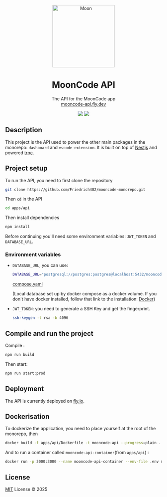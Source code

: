 <p align="center">
  <img width="200" height="200" alt="Moon" src="https://github.com/user-attachments/assets/e38843c0-22dd-4dbc-985e-eab77277acc4" />
</p>

<h1 align="center">MoonCode API</h1>
<p align="center">The API for the MoonCode app<br/>
<a href="https://mooncode-api.fly.dev">mooncode-api.fly.dev</a>
</p>

<p align="center">
  <img src="https://img.shields.io/badge/version-0.0.1-yellow">  
  <img src="https://img.shields.io/badge/LICENSE-MIT-blue">
</p>

## Description
This project is the API used to power the other main packages in the monorepo: `dashboard` and `vscode-extension`.
It is built on top of [Nestjs](https://nestjs.com/) and powered [trpc](https://trpc.io/).

## Project setup

To run the API, you need to first clone the repository 
``` bash
git clone https://github.com/Friedrich482/mooncode-monorepo.git
```
Then `cd` in the API

```bash
cd apps/api
```
Then install dependencies

```bash
npm install
```
Before continuing you'll need some environment variables: `JWT_TOKEN` and `DATABASE_URL`.

### Environment variables
- `DATABASE_URL`, you can use:

  ```bash
  DATABASE_URL="postgresql://postgres:postgres@localhost:5432/mooncode"
  ```
  
  [compose.yaml](./compose.yaml)
  
  (Local database set up by docker compose as a docker volume. If you don't have docker installed, follow that link to the installation: [Docker](https://docs.docker.com/get-started/get-docker/))

- `JWT_TOKEN`: you need to generate a SSH Key and get the fingerprint.

  ```bash
  ssh-keygen -t rsa -b 4096
  ```

## Compile and run the project

Compile : 

```bash
npm run build
```
Then start:

```bash
npm run start:prod
```

## Deployment

The API is currently deployed on [fly.io](https://fly.io).

## Dockerisation

To dockerize the application, you need to place yourself at the root of the monorepo, then

```bash
docker build -f apps/api/Dockerfile -t mooncode-api --progress=plain .
```
And to run a container called `mooncode-api-container`(from `apps/api`) : 

```bash
docker run -p 3000:3000 --name mooncode-api-container --env-file .env mooncode-api
```

## License

[MIT](/LICENSE) License &copy; 2025
